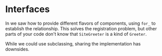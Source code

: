 # Interfaces

In [](./classes) we saw how to provide different flavors of components, using `for_` to establish the relationship.
This solves the registration problem, but other parts of your code don't know that `SiteGreeter` is a kind of `Greeter`.

While we could use subclassing, sharing the implementation has downsides.
